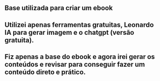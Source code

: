 ## Base utilizada para criar um ebook
## Utilizei apenas ferramentas gratuitas, Leonardo IA para gerar imagem e o chatgpt (versão gratuita).
## Fiz apenas a base do ebook e agora irei gerar os conteúdos e revisar para conseguir fazer um conteúdo direto e prático.
